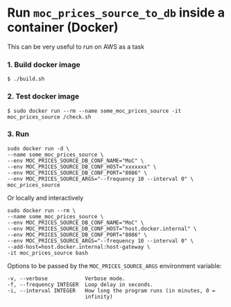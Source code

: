 # Run `moc_prices_source_to_db` inside a container (Docker)



This can be very useful to run on AWS as a task



### 1. Build docker image

```
$ ./build.sh
```



### 2. Test docker image

```
$ sudo docker run --rm --name some_moc_prices_source -it moc_prices_source /check.sh
```




### 3. Run

```
sudo docker run -d \
--name some_moc_prices_source \
--env MOC_PRICES_SOURCE_DB_CONF_NAME="MoC" \
--env MOC_PRICES_SOURCE_DB_CONF_HOST="xxxxxxx" \
--env MOC_PRICES_SOURCE_DB_CONF_PORT="8086" \
--env MOC_PRICES_SOURCE_ARGS="--frequency 10 --interval 0" \
moc_prices_source
```

Or locally and interactively

```
sudo docker run --rm \
--name some_moc_prices_source \
--env MOC_PRICES_SOURCE_DB_CONF_NAME="MoC" \
--env MOC_PRICES_SOURCE_DB_CONF_HOST="host.docker.internal" \
--env MOC_PRICES_SOURCE_DB_CONF_PORT="8086" \
--env MOC_PRICES_SOURCE_ARGS="--frequency 10 --interval 0" \
--add-host=host.docker.internal:host-gateway \
-it moc_prices_source bash
```


Options to be passed by the `MOC_PRICES_SOURCE_ARGS` environment variable:

```
-v, --verbose            Verbose mode.
-f, --frequency INTEGER  Loop delay in seconds.
-i, --interval INTEGER   How long the program runs (in minutes, 0 =
                         infinity)
```

